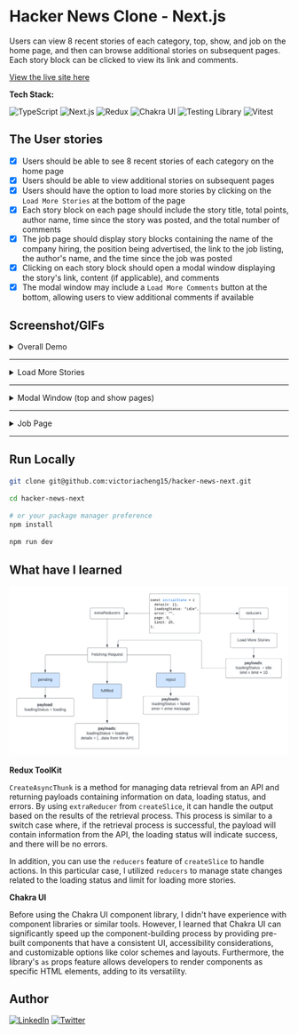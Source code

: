 # Hacker News Clone - Next.js

Users can view 8 recent stories of each category, top, show, and job on the home page, and then can browse additional stories on subsequent pages. Each story block can be clicked to view its link and comments.

[View the live site here](https://hacker-news-next.vercel.app/)

**Tech Stack:**

![TypeScript](https://img.shields.io/badge/TypeScript-3178C6.svg?style=for-the-badge&logo=TypeScript&logoColor=white) ![Next.js](https://img.shields.io/badge/Next.js-000000.svg?style=for-the-badge&logo=nextdotjs&logoColor=white) ![Redux](https://img.shields.io/badge/Redux-764ABC.svg?style=for-the-badge&logo=Redux&logoColor=white) ![Chakra UI](https://img.shields.io/badge/Chakra%20UI-319795.svg?style=for-the-badge&logo=Chakra-UI&logoColor=white) ![Testing Library](https://img.shields.io/badge/Testing%20Library-E33332.svg?style=for-the-badge&logo=Testing-Library&logoColor=white) ![Vitest](https://img.shields.io/badge/Vitest-6E9F18.svg?style=for-the-badge&logo=Vitest&logoColor=white)

## The User stories

- [x] Users should be able to see 8 recent stories of each category on the home page
- [x] Users should be able to view additional stories on subsequent pages
- [x] Users should have the option to load more stories by clicking on the `Load More Stories` at the bottom of the page
- [x] Each story block on each page should include the story title, total points, author name, time since the story was posted, and the total number of comments
- [x] The job page should display story blocks containing the name of the company hiring, the position being advertised, the link to the job listing, the author's name, and the time since the job was posted
- [x] Clicking on each story block should open a modal window displaying the story's link, content (if applicable), and comments
- [x] The modal window may include a `Load More Comments` button at the bottom, allowing users to view additional comments if available

## Screenshot/GIFs

<details close>
<summary>Overall Demo</summary>

https://user-images.githubusercontent.com/35031228/220741504-6ce9e933-f240-41d7-94a8-9f211f38e5e3.mp4

</details>

<hr />

<details close>
<summary>Load More Stories</summary>

https://user-images.githubusercontent.com/35031228/220741439-0a8e4f32-8a66-4448-938a-8d273725e389.mp4

</details>

<hr />

<details close>
<summary>Modal Window (top and show pages)</summary>

https://user-images.githubusercontent.com/35031228/220741470-0d11766f-cd34-4559-a98d-3fc7f2529ba1.mp4

</details>

<hr />

<details close>
<summary>Job Page</summary>

https://user-images.githubusercontent.com/35031228/220741173-16c4b3a7-c187-4bfe-8e50-76db6f65e290.mp4

</details>

<hr />

## Run Locally

```bash
git clone git@github.com:victoriacheng15/hacker-news-next.git
```

```bash
cd hacker-news-next
```

```bash
# or your package manager preference
npm install
```

```bash
npm run dev
```

## What have I learned

![handle stats with the Redux Toolkit](./md-media/handle-stats-with-redux-toolkit.png)

**Redux ToolKit**

`CreateAsyncThunk` is a method for managing data retrieval from an API and returning payloads containing information on data, loading status, and errors. By using `extraReducer` from `createSlice`, it can handle the output based on the results of the retrieval process. This process is similar to a switch case where, if the retrieval process is successful, the payload will contain information from the API, the loading status will indicate success, and there will be no errors.

In addition, you can use the `reducers` feature of `createSlice` to handle actions. In this particular case, I utilized `reducers` to manage state changes related to the loading status and limit for loading more stories.

**Chakra UI**

Before using the Chakra UI component library, I didn't have experience with component libraries or similar tools. However, I learned that Chakra UI can significantly speed up the component-building process by providing pre-built components that have a consistent UI, accessibility considerations, and customizable options like color schemes and layouts. Furthermore, the library's `as` props feature allows developers to render components as specific HTML elements, adding to its versatility.

## Author

[![LinkedIn](https://img.shields.io/badge/LinkedIn-0A66C2.svg?style=for-the-badge&logo=LinkedIn&logoColor=white)](https://www.linkedin.com/in/victoriacheng15/) [![Twitter](https://img.shields.io/badge/Twitter-1DA1F2.svg?style=for-the-badge&logo=Twitter&logoColor=white)](https://twitter.com/viktoriacheng15)
